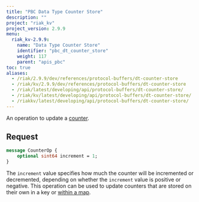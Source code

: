 ```yaml
---
title: "PBC Data Type Counter Store"
description: ""
project: "riak_kv"
project_version: 2.9.9
menu:
  riak_kv-2.9.9:
    name: "Data Type Counter Store"
    identifier: "pbc_dt_counter_store"
    weight: 117
    parent: "apis_pbc"
toc: true
aliases:
  - /riak/2.9.9/dev/references/protocol-buffers/dt-counter-store
  - /riak/kv/2.9.9/dev/references/protocol-buffers/dt-counter-store
  - /riak/latest/developing/api/protocol-buffers/dt-counter-store/
  - /riak/kv/latest/developing/api/protocol-buffers/dt-counter-store/
  - /riakkv/latest/developing/api/protocol-buffers/dt-counter-store/
---
```


An operation to update a [counter]({{<baseurl>}}riak/kv/2.9.9/developing/data-types).

## Request

```protobuf
message CounterOp {
    optional sint64 increment = 1;
}
```

The `increment` value specifies how much the counter will be incremented
or decremented, depending on whether the `increment` value is positive
or negative. This operation can be used to update counters that are
stored on their own in a key or [within a map]({{<baseurl>}}riak/kv/2.9.9/developing/api/protocol-buffers/dt-map-store).




